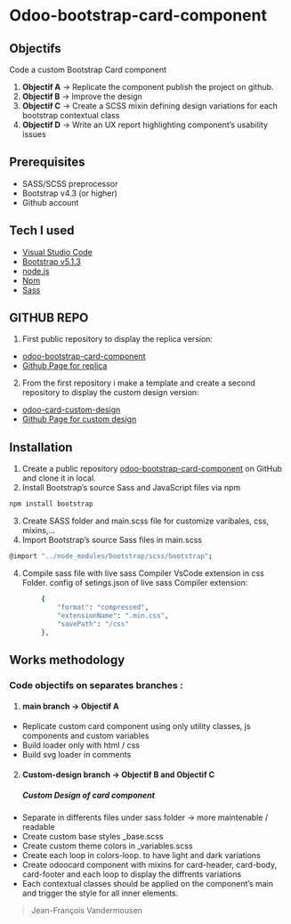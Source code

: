 # Odoo-bootstrap-card-component

## Objectifs

Code a custom Bootstrap Card component 

1. **Objectif A** -> Replicate the component publish the project on github.
2. **Objectif B** -> Improve the design
3. **Objectif C** -> Create a SCSS mixin defining design variations for each bootstrap contextual class
4. **Objectif D** -> Write an UX report highlighting component’s usability issues

## Prerequisites

- SASS/SCSS preprocessor
- Bootstrap v4.3 (or higher)
- Github account


## Tech I used

* [Visual Studio Code]
* [Bootstrap v5.1.3]
* [node.js]
* [Npm]
* [Sass]

## GITHUB REPO

1. First public repository to display the replica version:
- [odoo-bootstrap-card-component](https://github.com/jfvandermousen/odoo-bootstrap-card-component)
- [Github Page for replica](https://jfvandermousen.github.io/odoo-bootstrap-card-component/)

2. From the first repository i make a template and create a second repository to display the custom design version:
- [odoo-card-custom-design](https://github.com/jfvandermousen/odoo-card-custom-design)
- [Github Page for custom design](https://jfvandermousen.github.io/odoo-card-custom-design)



## Installation

1. Create a public repository [odoo-bootstrap-card-component](https://github.com/jfvandermousen/odoo-bootstrap-card-component) on GitHub and clone it in local.
2. Install Bootstrap’s source Sass and JavaScript files via npm
```sh
npm install bootstrap
```
3. Create SASS folder and main.scss file for customize varibales, css, mixins,...
3. Import Bootstrap’s source Sass files in main.scss
```sh
@import "../node_modules/bootstrap/scss/bootstrap";
```
4. Compile sass file with live sass Compiler VsCode extension in css Folder.
 config of setings.json of live sass Compiler extension:
```sh
        {
            "format": "compressed",
            "extensionName": ".min.css",
            "savePath": "/css"
        },
```

## Works methodology


### Code objectifs on separates branches :

1. #### main branch -> Objectif A

- Replicate custom card component using only utility classes, js components and custom variables
- Build loader only with html / css 
- Build svg loader in comments 

2. #### Custom-design branch -> Objectif B and Objectif C

    ##### Custom Design of card component

- Separate in differents files under sass folder -> more maintenable / readable
- Create custom base styles _base.scss
- Create custom theme colors in _variables.scss
- Create each loop in colors-loop. to have light and dark variations
- Create odoocard component with mixins for card-header, card-body, card-footer and each    loop to display the diffrents variations
- Each contextual classes should be applied on the component’s main <div> and trigger the style for all inner elements.









> Jean-François Vandermousen


[//]: #

[node.js]: <http://nodejs.org>
[Visual Studio Code]: <https://code.visualstudio.com>
[Bootstrap v5.1.3]: <https://getbootstrap.com>
[Npm]: <https://www.npmjs.com>
[Sass]: <https://sass-lang.com>
